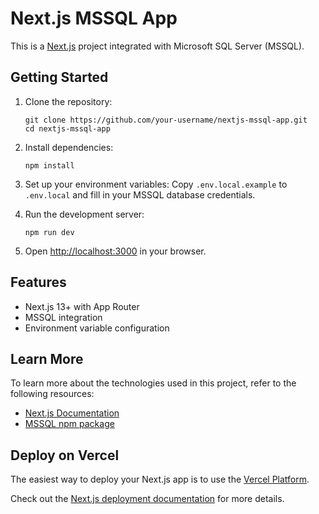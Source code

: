 # Next.js MSSQL App

This is a [Next.js](https://nextjs.org/) project integrated with Microsoft SQL Server (MSSQL).

## Getting Started

1. Clone the repository:
   ```
   git clone https://github.com/your-username/nextjs-mssql-app.git
   cd nextjs-mssql-app
   ```

2. Install dependencies:
   ```
   npm install
   ```

3. Set up your environment variables:
   Copy `.env.local.example` to `.env.local` and fill in your MSSQL database credentials.

4. Run the development server:
   ```
   npm run dev
   ```

5. Open [http://localhost:3000](http://localhost:3000) in your browser.

## Features

- Next.js 13+ with App Router
- MSSQL integration
- Environment variable configuration

## Learn More

To learn more about the technologies used in this project, refer to the following resources:

- [Next.js Documentation](https://nextjs.org/docs)
- [MSSQL npm package](https://www.npmjs.com/package/mssql)

## Deploy on Vercel

The easiest way to deploy your Next.js app is to use the [Vercel Platform](https://vercel.com/new?utm_medium=default-template&filter=next.js&utm_source=create-next-app&utm_campaign=create-next-app-readme).

Check out the [Next.js deployment documentation](https://nextjs.org/docs/deployment) for more details.

